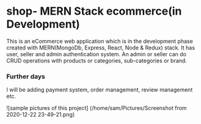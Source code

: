 # shop- MERN Stack ecommerce(in Development)

This is an eCommerce web application which is in the development phase created with MERN(MongoDb, Express, React, Node & Redux) stack. It has user, seller and admin authentication system. An admin or seller can do CRUD operations with products or categories, sub-categories or brand.

### Further days

I will be adding payment system, order management, review management etc.

![sample pictures of this project] (/home/sam/Pictures/Screenshot from 2020-12-22 23-49-21.png)
